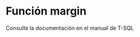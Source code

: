 ﻿---
FunctionName: "margin"
FunctionType: "Crono"
Autogenerated: true
---

# Función  margin

Consulte la documentación en el manual de T-SQL
